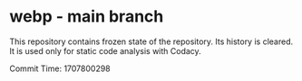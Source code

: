 # webp - main branch

This repository contains frozen state of the repository.
Its history is cleared. It is used only for static code
analysis with Codacy.

Commit Time: 1707800298